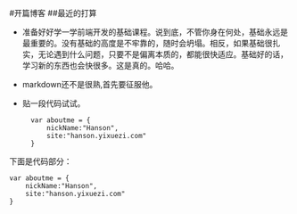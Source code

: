 #开篇博客
##最近的打算
* 准备好好学一学前端开发的基础课程。说到底，不管你身在何处，基础永远是最重要的。没有基础的高度是不牢靠的，随时会坍塌。相反，如果基础很扎实，无论遇到什么问题，只要不是偏离本质的，都能很快适应。基础好的话，学习新的东西也会快很多。这是真的。哈哈。
* markdown还不是很熟,首先要征服他。
* 贴一段代码试试。

		var aboutme = {
		    nickName:"Hanson",
		    site:"hanson.yixuezi.com"
		}

下面是代码部分：  

	var aboutme = {
	    nickName:"Hanson",
	    site:"hanson.yixuezi.com"
	}
